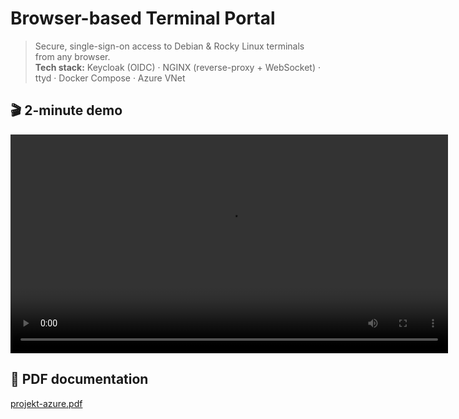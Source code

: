 # Browser-based Terminal Portal

> Secure, single-sign-on access to Debian & Rocky Linux terminals from any browser.  
> **Tech stack:** Keycloak (OIDC) · NGINX (reverse-proxy + WebSocket) · ttyd · Docker Compose · Azure VNet

## 🎬 2-minute demo
<video src="https://github.com/jochymbartek/terminal-web-app/raw/main/docs/demo_720p.mp4"
       width="700" controls>
## 📄 PDF documentation
[projekt-azure.pdf](docs/projekt-azure.pdf)
